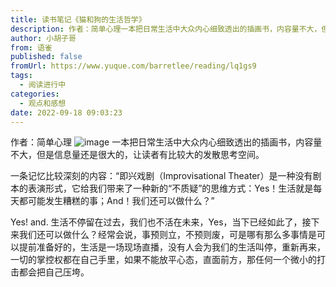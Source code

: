 ```yaml
---
title: 读书笔记《猫和狗的生活哲学》
description: 作者：简单心理一本把日常生活中大众内心细致透出的插画书，内容量不大，但是信息量还是很大的，让读者有比较大的发散思考空间。一条记忆比较深刻的内容：“即兴戏剧（Improvisational Theater）是一种没有剧本的表演形式，它给我们带来了一种新的“不质疑”的思维方式：Yes！生活就是每天...
author: 小胡子哥
from: 语雀
published: false
fromUrl: https://www.yuque.com/barretlee/reading/lq1gs9
tags:
  - 阅读进行中
categories:
  - 观点和感想
date: 2022-09-18 09:03:23
---
```


作者：简单心理
![image](https://cdn.jsdelivr.net/gh/barretlee/blog/blog/src/blogimgs/2022/09/18/1663506243131-1f54944b-56a6-4c28-a8e5-737b4fb2c17a.png)
一本把日常生活中大众内心细致透出的插画书，内容量不大，但是信息量还是很大的，让读者有比较大的发散思考空间。


一条记忆比较深刻的内容：“即兴戏剧（Improvisational Theater）是一种没有剧本的表演形式，它给我们带来了一种新的“不质疑”的思维方式：Yes！生活就是每天都可能发生糟糕的事；And！我们还可以做什么？”

Yes! and. 生活不停留在过去，我们也不活在未来，Yes，当下已经如此了，接下来我们还可以做什么？经常会说，事预则立，不预则废，可是哪有那么多事情是可以提前准备好的，生活是一场现场直播，没有人会为我们的生活叫停，重新再来，一切的掌控权都在自己手里，如果不能放平心态，直面前方，那任何一个微小的打击都会把自己压垮。
